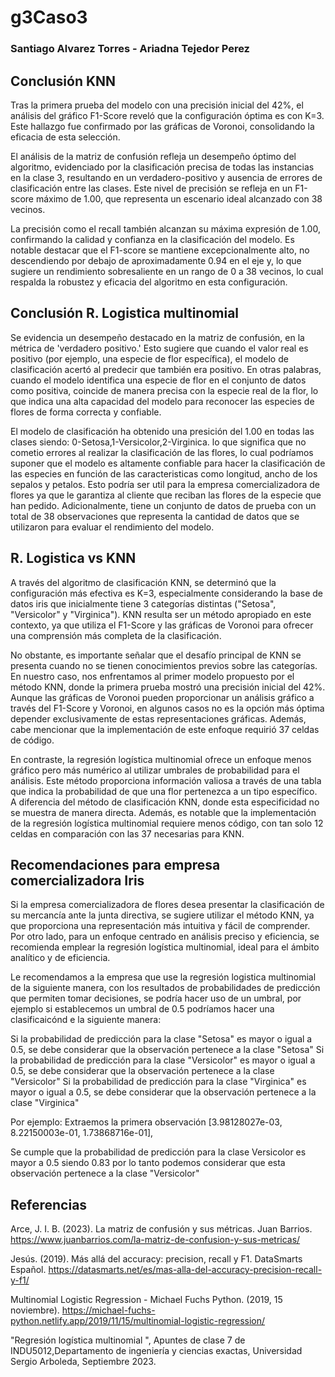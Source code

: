 # g3Caso3
### Santiago Alvarez Torres - Ariadna Tejedor Perez

## Conclusión KNN

Tras la primera prueba del modelo con una precisión inicial del 42%, el análisis del gráfico F1-Score reveló que la configuración óptima es con K=3. Este hallazgo fue confirmado por las gráficas de Voronoi, consolidando la eficacia de esta selección.

El análisis de la matriz de confusión refleja un desempeño óptimo del algoritmo, evidenciado por la clasificación precisa de todas las instancias en la clase 3, resultando en un verdadero-positivo y ausencia de errores de clasificación entre las clases. Este nivel de precisión se refleja en un F1-score máximo de 1.00, que representa un escenario ideal alcanzado con 38 vecinos. 

La precisión como el recall también alcanzan su máxima expresión de 1.00, confirmando la calidad y confianza en la clasificación del modelo. Es notable destacar que el F1-score se mantiene excepcionalmente alto, no descendiendo por debajo de aproximadamente 0.94 en el eje y, lo que sugiere un rendimiento sobresaliente en un rango de 0 a 38 vecinos, lo cual respalda la robustez y eficacia del algoritmo en esta configuración.

## Conclusión R. Logistica multinomial 

Se evidencia un desempeño destacado en la matriz de confusión, en la métrica de 'verdadero positivo.' Esto sugiere que cuando el valor real es positivo (por ejemplo, una especie de flor específica), el modelo de clasificación acertó al predecir que también era positivo. En otras palabras, cuando el modelo identifica una especie de flor en el conjunto de datos como positiva, coincide de manera precisa con la especie real de la flor, lo que indica una alta capacidad del modelo para reconocer las especies de flores de forma correcta y confiable.

El modelo de clasificación ha obtenido una presición del 1.00 en todas las clases siendo: 0-Setosa,1-Versicolor,2-Virginica. lo que significa que no cometio errores al realizar la clasificación de las flores, lo cual podríamos suponer que el modelo es altamente confiable para hacer la clasificación de las especies en función de las caracteristicas como longitud, ancho de los sepalos y petalos. Esto podría ser util para la empresa comercializadora de flores ya que le garantiza al cliente que reciban las flores de la especie que han pedido. Adicionalmente, tiene un conjunto de datos de prueba con un total de 38 observaciones que representa la cantidad de datos que se utilizaron para evaluar el rendimiento del modelo.

## R. Logistica vs KNN

A través del algoritmo de clasificación KNN, se determinó que la configuración más efectiva es K=3, especialmente considerando la base de datos iris que inicialmente tiene 3 categorías distintas ("Setosa", "Versicolor" y "Virginica"). KNN resulta ser un método apropiado en este contexto, ya que utiliza el F1-Score y las gráficas de Voronoi para ofrecer una comprensión más completa de la clasificación.

No obstante, es importante señalar que el desafío principal de KNN se presenta cuando no se tienen conocimientos previos sobre las categorías. En nuestro caso, nos enfrentamos al primer modelo propuesto por el método KNN, donde la primera prueba mostró una precisión inicial del 42%. Aunque las gráficas de Voronoi pueden proporcionar un análisis gráfico a través del F1-Score y Voronoi, en algunos casos no es la opción más óptima depender exclusivamente de estas representaciones gráficas. Además, cabe mencionar que la implementación de este enfoque requirió 37 celdas de código.

En contraste, la regresión logística multinomial ofrece un enfoque menos gráfico pero más numérico al utilizar umbrales de probabilidad para el análisis. Este método proporciona información valiosa a través de una tabla que indica la probabilidad de que una flor pertenezca a un tipo específico. A diferencia del método de clasificación KNN, donde esta especificidad no se muestra de manera directa. Además, es notable que la implementación de la regresión logística multinomial requiere menos código, con tan solo 12 celdas en comparación con las 37 necesarias para KNN.

## Recomendaciones para empresa comercializadora Iris

Si la empresa comercializadora de flores desea presentar la clasificación de su mercancía ante la junta directiva, se sugiere utilizar el método KNN, ya que proporciona una representación más intuitiva y fácil de comprender. Por otro lado, para un enfoque centrado en análisis preciso y eficiencia, se recomienda emplear la regresión logística multinomial, ideal para el ámbito analítico y de eficiencia.

Le recomendamos a la empresa que use la regresión logistica multinomial de la siguiente manera, con los resultados de probabilidades de predicción que permiten tomar decisiones, se podría hacer uso de un umbral, por ejemplo si establecemos un umbral de 0.5 podríamos hacer una clasificaicónd e la siguiente manera:

Si la probabilidad de predicción para la clase "Setosa" es mayor o igual a 0.5, se debe considerar que la observación pertenece a la clase "Setosa"
Si la probabilidad de predicción para la clase "Versicolor" es mayor o igual a 0.5, se debe considerar que la observación pertenece a la clase "Versicolor"
Si la probabilidad de predicción para la clase "Virginica" es mayor o igual a 0.5, se debe considerar que la observación pertenece a la clase "Virginica"

Por ejemplo: 
Extraemos la primera observación
[3.98128027e-03, 8.22150003e-01, 1.73868716e-01],

Se cumple que la probabilidad de predicción para la clase Versicolor es mayor a 0.5 siendo 0.83 por lo tanto podemos considerar que esta observación pertenece a la clase "Versicolor"

## Referencias

Arce, J. I. B. (2023). La matriz de confusión y sus métricas. Juan Barrios. https://www.juanbarrios.com/la-matriz-de-confusion-y-sus-metricas/

Jesús. (2019). Más allá del accuracy: precision, recall y F1. DataSmarts Español. https://datasmarts.net/es/mas-alla-del-accuracy-precision-recall-y-f1/

Multinomial Logistic Regression - Michael Fuchs Python. (2019, 15 noviembre). https://michael-fuchs-python.netlify.app/2019/11/15/multinomial-logistic-regression/

"Regresión logística multinomial ", Apuntes de clase 7 de INDU5012,Departamento de ingeniería y ciencias exactas, Universidad Sergio Arboleda, Septiembre 2023.
